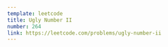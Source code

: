 ```yaml
---
template: leetcode
title: Ugly Number II
number: 264
link: https://leetcode.com/problems/ugly-number-ii
---
```

